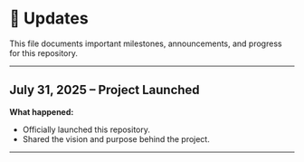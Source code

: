 # 🚀 Updates  
This file documents important milestones, announcements, and progress for this repository.  

---

## July 31, 2025 – Project Launched  
**What happened:**  
- Officially launched this repository.  
- Shared the vision and purpose behind the project.  

___